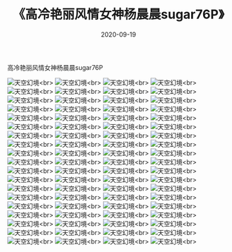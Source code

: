 ﻿---
layout: post
title: 《高冷艳丽风情女神杨晨晨sugar76P》
date: 2020-09-19
img: http://photo.orgx.cf/性感/2020/高冷艳丽风情女神杨晨晨sugar76P/000.jpg
tags: [美女,性感,泳衣]
---

高冷艳丽风情女神杨晨晨sugar76P



![天空幻境](http://photo.orgx.cf/性感/2020/高冷艳丽风情女神杨晨晨sugar76P/001.jpg''天空幻境'')<br>
![天空幻境](http://photo.orgx.cf/性感/2020/高冷艳丽风情女神杨晨晨sugar76P/002.jpg''天空幻境'')<br>
![天空幻境](http://photo.orgx.cf/性感/2020/高冷艳丽风情女神杨晨晨sugar76P/003.jpg''天空幻境'')<br>
![天空幻境](http://photo.orgx.cf/性感/2020/高冷艳丽风情女神杨晨晨sugar76P/004.jpg''天空幻境'')<br>
![天空幻境](http://photo.orgx.cf/性感/2020/高冷艳丽风情女神杨晨晨sugar76P/005.jpg''天空幻境'')<br>
![天空幻境](http://photo.orgx.cf/性感/2020/高冷艳丽风情女神杨晨晨sugar76P/006.jpg''天空幻境'')<br>
![天空幻境](http://photo.orgx.cf/性感/2020/高冷艳丽风情女神杨晨晨sugar76P/007.jpg''天空幻境'')<br>
![天空幻境](http://photo.orgx.cf/性感/2020/高冷艳丽风情女神杨晨晨sugar76P/008.jpg''天空幻境'')<br>
![天空幻境](http://photo.orgx.cf/性感/2020/高冷艳丽风情女神杨晨晨sugar76P/009.jpg''天空幻境'')<br>
![天空幻境](http://photo.orgx.cf/性感/2020/高冷艳丽风情女神杨晨晨sugar76P/010.jpg''天空幻境'')<br>
![天空幻境](http://photo.orgx.cf/性感/2020/高冷艳丽风情女神杨晨晨sugar76P/011.jpg''天空幻境'')<br>
![天空幻境](http://photo.orgx.cf/性感/2020/高冷艳丽风情女神杨晨晨sugar76P/012.jpg''天空幻境'')<br>
![天空幻境](http://photo.orgx.cf/性感/2020/高冷艳丽风情女神杨晨晨sugar76P/013.jpg''天空幻境'')<br>
![天空幻境](http://photo.orgx.cf/性感/2020/高冷艳丽风情女神杨晨晨sugar76P/014.jpg''天空幻境'')<br>
![天空幻境](http://photo.orgx.cf/性感/2020/高冷艳丽风情女神杨晨晨sugar76P/015.jpg''天空幻境'')<br>
![天空幻境](http://photo.orgx.cf/性感/2020/高冷艳丽风情女神杨晨晨sugar76P/016.jpg''天空幻境'')<br>
![天空幻境](http://photo.orgx.cf/性感/2020/高冷艳丽风情女神杨晨晨sugar76P/017.jpg''天空幻境'')<br>
![天空幻境](http://photo.orgx.cf/性感/2020/高冷艳丽风情女神杨晨晨sugar76P/018.jpg''天空幻境'')<br>
![天空幻境](http://photo.orgx.cf/性感/2020/高冷艳丽风情女神杨晨晨sugar76P/019.jpg''天空幻境'')<br>
![天空幻境](http://photo.orgx.cf/性感/2020/高冷艳丽风情女神杨晨晨sugar76P/020.jpg''天空幻境'')<br>
![天空幻境](http://photo.orgx.cf/性感/2020/高冷艳丽风情女神杨晨晨sugar76P/021.jpg''天空幻境'')<br>
![天空幻境](http://photo.orgx.cf/性感/2020/高冷艳丽风情女神杨晨晨sugar76P/022.jpg''天空幻境'')<br>
![天空幻境](http://photo.orgx.cf/性感/2020/高冷艳丽风情女神杨晨晨sugar76P/023.jpg''天空幻境'')<br>
![天空幻境](http://photo.orgx.cf/性感/2020/高冷艳丽风情女神杨晨晨sugar76P/024.jpg''天空幻境'')<br>
![天空幻境](http://photo.orgx.cf/性感/2020/高冷艳丽风情女神杨晨晨sugar76P/025.jpg''天空幻境'')<br>
![天空幻境](http://photo.orgx.cf/性感/2020/高冷艳丽风情女神杨晨晨sugar76P/026.jpg''天空幻境'')<br>
![天空幻境](http://photo.orgx.cf/性感/2020/高冷艳丽风情女神杨晨晨sugar76P/027.jpg''天空幻境'')<br>
![天空幻境](http://photo.orgx.cf/性感/2020/高冷艳丽风情女神杨晨晨sugar76P/028.jpg''天空幻境'')<br>
![天空幻境](http://photo.orgx.cf/性感/2020/高冷艳丽风情女神杨晨晨sugar76P/029.jpg''天空幻境'')<br>
![天空幻境](http://photo.orgx.cf/性感/2020/高冷艳丽风情女神杨晨晨sugar76P/030.jpg''天空幻境'')<br>
![天空幻境](http://photo.orgx.cf/性感/2020/高冷艳丽风情女神杨晨晨sugar76P/031.jpg''天空幻境'')<br>
![天空幻境](http://photo.orgx.cf/性感/2020/高冷艳丽风情女神杨晨晨sugar76P/032.jpg''天空幻境'')<br>
![天空幻境](http://photo.orgx.cf/性感/2020/高冷艳丽风情女神杨晨晨sugar76P/033.jpg''天空幻境'')<br>
![天空幻境](http://photo.orgx.cf/性感/2020/高冷艳丽风情女神杨晨晨sugar76P/034.jpg''天空幻境'')<br>
![天空幻境](http://photo.orgx.cf/性感/2020/高冷艳丽风情女神杨晨晨sugar76P/035.jpg''天空幻境'')<br>
![天空幻境](http://photo.orgx.cf/性感/2020/高冷艳丽风情女神杨晨晨sugar76P/036.jpg''天空幻境'')<br>
![天空幻境](http://photo.orgx.cf/性感/2020/高冷艳丽风情女神杨晨晨sugar76P/037.jpg''天空幻境'')<br>
![天空幻境](http://photo.orgx.cf/性感/2020/高冷艳丽风情女神杨晨晨sugar76P/038.jpg''天空幻境'')<br>
![天空幻境](http://photo.orgx.cf/性感/2020/高冷艳丽风情女神杨晨晨sugar76P/039.jpg''天空幻境'')<br>
![天空幻境](http://photo.orgx.cf/性感/2020/高冷艳丽风情女神杨晨晨sugar76P/040.jpg''天空幻境'')<br>
![天空幻境](http://photo.orgx.cf/性感/2020/高冷艳丽风情女神杨晨晨sugar76P/041.jpg''天空幻境'')<br>
![天空幻境](http://photo.orgx.cf/性感/2020/高冷艳丽风情女神杨晨晨sugar76P/042.jpg''天空幻境'')<br>
![天空幻境](http://photo.orgx.cf/性感/2020/高冷艳丽风情女神杨晨晨sugar76P/043.jpg''天空幻境'')<br>
![天空幻境](http://photo.orgx.cf/性感/2020/高冷艳丽风情女神杨晨晨sugar76P/044.jpg''天空幻境'')<br>
![天空幻境](http://photo.orgx.cf/性感/2020/高冷艳丽风情女神杨晨晨sugar76P/045.jpg''天空幻境'')<br>
![天空幻境](http://photo.orgx.cf/性感/2020/高冷艳丽风情女神杨晨晨sugar76P/046.jpg''天空幻境'')<br>
![天空幻境](http://photo.orgx.cf/性感/2020/高冷艳丽风情女神杨晨晨sugar76P/047.jpg''天空幻境'')<br>
![天空幻境](http://photo.orgx.cf/性感/2020/高冷艳丽风情女神杨晨晨sugar76P/048.jpg''天空幻境'')<br>
![天空幻境](http://photo.orgx.cf/性感/2020/高冷艳丽风情女神杨晨晨sugar76P/049.jpg''天空幻境'')<br>
![天空幻境](http://photo.orgx.cf/性感/2020/高冷艳丽风情女神杨晨晨sugar76P/050.jpg''天空幻境'')<br>
![天空幻境](http://photo.orgx.cf/性感/2020/高冷艳丽风情女神杨晨晨sugar76P/051.jpg''天空幻境'')<br>
![天空幻境](http://photo.orgx.cf/性感/2020/高冷艳丽风情女神杨晨晨sugar76P/052.jpg''天空幻境'')<br>
![天空幻境](http://photo.orgx.cf/性感/2020/高冷艳丽风情女神杨晨晨sugar76P/053.jpg''天空幻境'')<br>
![天空幻境](http://photo.orgx.cf/性感/2020/高冷艳丽风情女神杨晨晨sugar76P/054.jpg''天空幻境'')<br>
![天空幻境](http://photo.orgx.cf/性感/2020/高冷艳丽风情女神杨晨晨sugar76P/055.jpg''天空幻境'')<br>
![天空幻境](http://photo.orgx.cf/性感/2020/高冷艳丽风情女神杨晨晨sugar76P/056.jpg''天空幻境'')<br>
![天空幻境](http://photo.orgx.cf/性感/2020/高冷艳丽风情女神杨晨晨sugar76P/057.jpg''天空幻境'')<br>
![天空幻境](http://photo.orgx.cf/性感/2020/高冷艳丽风情女神杨晨晨sugar76P/058.jpg''天空幻境'')<br>
![天空幻境](http://photo.orgx.cf/性感/2020/高冷艳丽风情女神杨晨晨sugar76P/059.jpg''天空幻境'')<br>
![天空幻境](http://photo.orgx.cf/性感/2020/高冷艳丽风情女神杨晨晨sugar76P/060.jpg''天空幻境'')<br>
![天空幻境](http://photo.orgx.cf/性感/2020/高冷艳丽风情女神杨晨晨sugar76P/061.jpg''天空幻境'')<br>
![天空幻境](http://photo.orgx.cf/性感/2020/高冷艳丽风情女神杨晨晨sugar76P/062.jpg''天空幻境'')<br>
![天空幻境](http://photo.orgx.cf/性感/2020/高冷艳丽风情女神杨晨晨sugar76P/063.jpg''天空幻境'')<br>
![天空幻境](http://photo.orgx.cf/性感/2020/高冷艳丽风情女神杨晨晨sugar76P/064.jpg''天空幻境'')<br>
![天空幻境](http://photo.orgx.cf/性感/2020/高冷艳丽风情女神杨晨晨sugar76P/065.jpg''天空幻境'')<br>
![天空幻境](http://photo.orgx.cf/性感/2020/高冷艳丽风情女神杨晨晨sugar76P/066.jpg''天空幻境'')<br>
![天空幻境](http://photo.orgx.cf/性感/2020/高冷艳丽风情女神杨晨晨sugar76P/067.jpg''天空幻境'')<br>
![天空幻境](http://photo.orgx.cf/性感/2020/高冷艳丽风情女神杨晨晨sugar76P/068.jpg''天空幻境'')<br>
![天空幻境](http://photo.orgx.cf/性感/2020/高冷艳丽风情女神杨晨晨sugar76P/069.jpg''天空幻境'')<br>
![天空幻境](http://photo.orgx.cf/性感/2020/高冷艳丽风情女神杨晨晨sugar76P/070.jpg''天空幻境'')<br>
![天空幻境](http://photo.orgx.cf/性感/2020/高冷艳丽风情女神杨晨晨sugar76P/071.jpg''天空幻境'')<br>
![天空幻境](http://photo.orgx.cf/性感/2020/高冷艳丽风情女神杨晨晨sugar76P/072.jpg''天空幻境'')<br>
![天空幻境](http://photo.orgx.cf/性感/2020/高冷艳丽风情女神杨晨晨sugar76P/073.jpg''天空幻境'')<br>
![天空幻境](http://photo.orgx.cf/性感/2020/高冷艳丽风情女神杨晨晨sugar76P/074.jpg''天空幻境'')<br>
![天空幻境](http://photo.orgx.cf/性感/2020/高冷艳丽风情女神杨晨晨sugar76P/075.jpg''天空幻境'')<br>
![天空幻境](http://photo.orgx.cf/性感/2020/高冷艳丽风情女神杨晨晨sugar76P/076.jpg''天空幻境'')<br>